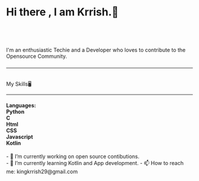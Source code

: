 <h1>Hi there , I am <color="blue">Krrish.</font>🙌</h1>
  <h5><br></h5>
  <br>
  I'm an enthusiastic Techie and a Developer who loves to contribute to the Opensource Community.
  <h3><hr></h3><br>
  My Skills🖥️
  <h7><hr></h7>
  <h4>Languages:<br>
    Python <br>
    C <br>
    Html <br>
    CSS <br>
    Javascript <br>
    Kotlin<br>
  </h4>
</h1>
- 🔭 I’m currently working on open source contibutions. <br>
- 🌱 I’m currently learning Kotlin and App development.
- 📫 How to reach me: kingkrrish29@gmail.com<br>
